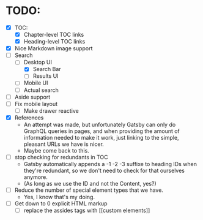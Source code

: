 # TODO:
- [x] TOC:
  - [x] Chapter-level TOC links
  - [x] Heading-level TOC links
- [x] Nice Markdown image support
- [ ] Search
  - [ ] Desktop UI
    - [x] Search Bar
    - [ ] Results UI
  - [ ] Mobile UI
  - [ ] Actual search
- [ ] Aside support
- [ ] Fix mobile layout
  - [ ] Make drawer reactive
- [x] ~~References~~
  - An attempt was made, but unfortunately Gatsby can only do GraphQL queries in pages, and when providing the amount of information needed to make it work, just linking to the simple, pleasant URLs we have is nicer.
  - Maybe come back to this.
- [ ] stop checking for redundants in TOC
  - Gatsby automatically appends a -1 -2 -3 suffixe to heading IDs when they're redundant, so we don't need to check for that ourselves anymore.
  - (As long as we use the ID and not the Content, yes?)
- [ ] Reduce the number of special element types that we have.
  - Yes, I know that's my doing.
- [ ] Get down to 0 explicit HTML markup
  - [ ] replace the assides tags with \[\[custom elements]]
